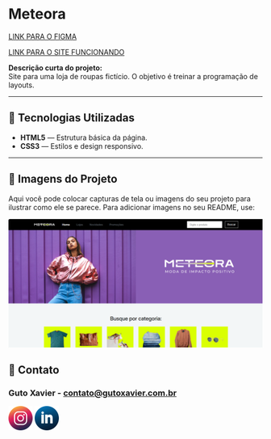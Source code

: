 # Meteora

[LINK PARA O FIGMA](https://www.figma.com/design/Pq3M0Bt5Rsl8Y7yHY4bGrc/Meteora---Projeto-Bootstrap-5?node-id=2386-3188&t=by36dYLblQCD3MQK-1)

[LINK PARA O SITE FUNCIONANDO](https://gutoffline.github.io/meteora)

**Descrição curta do projeto:**  
Site para uma loja de roupas fictício. O objetivo é treinar a programação de layouts.

---

## 🚀 Tecnologias Utilizadas

- **HTML5** — Estrutura básica da página.
- **CSS3** — Estilos e design responsivo.

---

## 📸 Imagens do Projeto

Aqui você pode colocar capturas de tela ou imagens do seu projeto para ilustrar como ele se parece. Para adicionar imagens no seu README, use:

![Captura de Tela](capa.png)

## 💬 Contato
### Guto Xavier - [contato@gutoxavier.com.br](mailto:contato@gutoxavier.com.br)
[![Captura de Tela](insta.png)](https://instagram.com/gutoffline)
[![Captura de Tela](linkedin.png)](https://linkedin.com/in/gutoxavier)